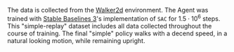 The data is collected from the [Walker2d](https://gymnasium.farama.org/environments/mujoco/walker2d/) environment. The Agent was trained with [Stable Baselines 3](https://stable-baselines3.readthedocs.io/en/master/)'s implementation of `SAC` for $1.5 \cdot 10^6$ steps. This "simple-replay" dataset includes all data collected throughout the course of training. The final "simple" policy walks with a decend speed, in a natural looking motion, while remaining upright.
